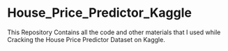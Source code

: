 # House_Price_Predictor_Kaggle
This Repository Contains all the code and other materials that I used while Cracking the House Price Predictor Dataset on Kaggle.
